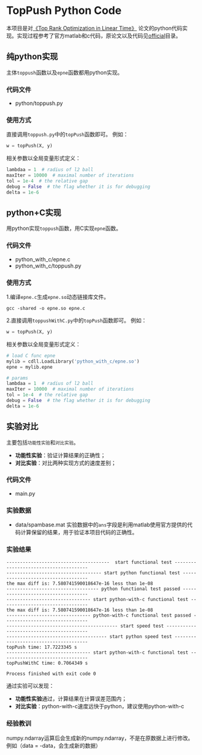 # TopPush Python Code

本项目是对[《Top Rank Optimization in Linear Time》](https://cs.nju.edu.cn/zhouzh/zhouzh.files/publication/nips14.pdf) 论文的python代码实现。实现过程参考了官方matlab和c代码，原论文以及代码见[official](official)目录。


## 纯python实现
主体`toppush`函数以及`epne`函数都用python实现。

### 代码文件
* python/toppush.py

### 使用方式
直接调用`toppush.py`中的`topPush`函数即可。
例如：
~~~ python
w = topPush(X, y)
~~~

相关参数以全局变量形式定义：
~~~ python
lambdaa = 1  # radius of l2 ball
maxIter = 10000  # maximal number of iterations
tol = 1e-4  # the relative gap
debug = False  # the flag whether it is for debugging
delta = 1e-6
~~~

## python+C实现
用python实现`toppush`函数，用C实现`epne`函数。

### 代码文件
* python_with_c/epne.c
* python_with_c/toppush.py

### 使用方式
1.编译`epne.c`生成`epne.so`动态链接库文件。
~~~ shell
gcc -shared -o epne.so epne.c
~~~
2.直接调用`toppushWithC.py`中的`topPush`函数即可。
例如：
~~~ python
w = topPush(X, y)
~~~

相关参数以全局变量形式定义：
~~~ python
# load C func epne
mylib = cdll.LoadLibrary('python_with_c/epne.so')
epne = mylib.epne

# params
lambdaa = 1  # radius of l2 ball
maxIter = 10000  # maximal number of iterations
tol = 1e-4  # the relative gap
debug = False  # the flag whether it is for debugging
delta = 1e-6
~~~

## 实验对比
主要包括`功能性实验`和`对比实验`。
* **功能性实验**：验证计算结果的正确性；
* **对比实验**：对比两种实现方式的速度差别；

### 代码文件
* main.py

### 实验数据
* data/spambase.mat
实验数据中的`ans`字段是利用matlab使用官方提供的代码计算保留的结果，用于验证本项目代码的正确性。

### 实验结果
~~~ text
--------------------------------------  start functional test --------------------------------------
----------------------------------- start python functional test -----------------------------------
the max diff is: 7.580741590018647e-16 less than 1e-08
---------------------------------- python functional test passed -----------------------------------
------------------------------- start python-with-c functional test --------------------------------
the max diff is: 7.580741590018647e-16 less than 1e-08
------------------------------- python-with-c functional test passed -------------------------------
----------------------------------------- start speed test -----------------------------------------
------------------------------------- start python speed test --------------------------------------
topPush time: 17.7223345 s
------------------------------- start python-with-c functional test --------------------------------
topPushWithC time: 0.7064349 s

Process finished with exit code 0

~~~
通过实验可以发现：
* **功能性实验**通过，计算结果在计算误差范围内；
* **对比实验**：python-with-c速度远快于python，建议使用python-with-c

### 经验教训
numpy.ndarray运算后会生成新的numpy.ndarray，不是在原数据上进行修改。例如（data = -data，会生成新的数据）